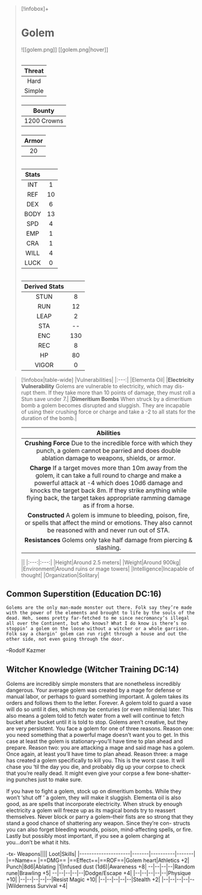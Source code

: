 
>[!infobox]+
># Golem
>![[golem.png]]
>[[golem.png|hover]]
>###### 
>|Threat|
>|:---:|
>|Hard|
>|Simple|
>##### 
>|Bounty|
>|:---:|
>|1200 Crowns|
>#####
>|Armor|
>|:---:|
>|20|
>###### 
>
>|Stats||
>|:---:|:---:|
>|INT|1|
>|REF|10|
>|DEX|6|
>|BODY|13|
>|SPD|4|
>|EMP|1|
>|CRA|1|
>|WILL|4|
>|LUCK|0|
>######
>|Derived Stats||
>|:---:|:---:|
>|STUN|8|
>|RUN|12|
>|LEAP|2|
>|STA|--|
>|ENC|130|
>|REC|8|
>|HP|80|
>|VIGOR|0|

>[!infobox|table-wide]
>|Vulnerabilities|
>|:---:|
>|Elementa Oil|
>|**Electricity Vulnerability** Golems are vulnerable to electricity, which may dis- rupt them. If they take more than 10 points of damage, they must roll a Stun save under 7.|
>|**Dimeritium Bombs** When struck by a dimeritium bomb a golem becomes disrupted and sluggish. They are incapable of using their crushing force or charge and take a -2 to all stats for the duration of the bomb.|
>
>|Abilities|
>|:---:|
>|**Crushing Force** Due to the incredible force with which they punch, a golem cannot be parried and does double ablation damage to weapons, shields, or armor.|
>|**Charge** If a target moves more than 10m away from the golem, it can take a full round to charge and make a powerful attack at -4 which does 10d6 damage and knocks the target back 8m. If they strike anything while flying back, the target takes appropriate ramming damage as if from a horse.|
>|**Constructed** A golem is immune to bleeding, poison, fire, or spells that affect the mind or emotions. They also cannot be reasoned with and never run out of STA.|
>|**Resistances** Golems only take half damage from piercing & slashing.|
>
>||
>|:---:|:---:|
>|Height|Around 2.5 meters|
>|Weight|Around 900kg|
>|Environment|Around ruins or mage towers|
>|Intelligence|Incapable of thought|
>|Organization|Solitary|

## Common Superstition (Education DC:16)
```ad-quote
Golems are the only man-made monster out there. Folk say they’re made with the power of the elements and brought to life by the souls of the dead. Heh, seems pretty far-fetched to me since necromancy’s illegal all over the Continent, but who knows? What I do know is there’s no stoppin’ a golem on the loose without a witcher or a whole garrison. Folk say a chargin’ golem can run right through a house and out the other side, not even going through the door.
```
–Rodolf Kazmer

## Witcher Knowledge (Witcher Training DC:14)
Golems are incredibly simple monsters that are nonetheless incredibly dangerous. Your average golem was created by a mage for defense or manual labor, or perhaps to guard something important. A golem takes its orders and follows them to the letter. Forever. A golem told to guard a vase will do so until it dies, which may be centuries (or even millennia) later. This also means a golem told to fetch water from a well will continue to fetch bucket after bucket until it is told to stop. Golems aren’t creative, but they are very persistent. You face a golem for one of three reasons. Reason one: you need something that a powerful mage doesn’t want you to get. In this case at least the golem is stationary–you’ll have time to plan ahead and prepare. Reason two: you are attacking a mage and said mage has a golem. Once again, at least you’ll have time to plan ahead. Reason three: a mage has created a golem specifically to kill you. This is the worst case. It will chase you ‘til the day you die, and probably dig up your corpse to check that you’re really dead. It might even give your corpse a few bone-shatter- ing punches just to make sure.

If you have to fight a golem, stock up on dimeritium bombs. While they won’t ‘shut off ’ a golem, they will make it sluggish. Elementa oil is also good, as are spells that incorporate electricity. When struck by enough electricity a golem will freeze up as its magical bonds try to reassert themselves. Never block or parry a golem–their fists are so strong that they stand a good chance of shattering any weapon. Since they’re con- structs you can also forget bleeding wounds, poison, mind-affecting spells, or fire. Lastly but possibly most important, if you see a golem charging at you...don’t be what it hits.

-tx-
Weapons||||                  Loot|Skills|
|---------------------|-------|----------|-------|
|==Name==                      |==DMG==    |==Effect==|==ROF==|Golem heart|Athletics +2|
Punch|8d6|Ablating    |1|Infused dust (1d6)|Awareness +8|
--|--|--|--|Random rune|Brawling +5|
--|--|--|--|--|Dodge/Escape +4|
|--|--|--|--|--|Physique +10|
|--|--|--|--|--|Resist Magic +10|
|--|--|--|--|--|Stealth +2|
|--|--|--|--|--|Wilderness Survival +4|